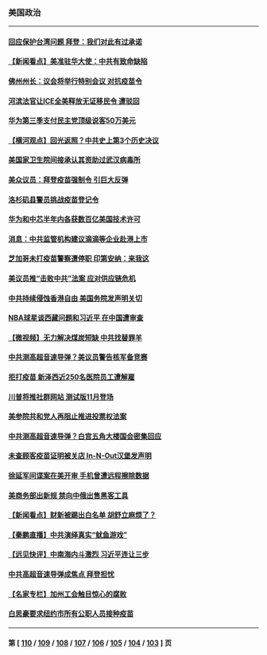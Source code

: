 ### 美国政治
---
#### [回应保护台湾问题 拜登：我们对此有过承诺](../../pages/ncid1078159/n13321341.md) 
#### [【新闻看点】美准驻华大使：中共有致命缺陷](../../pages/ncid1078159/n13321019.md) 
#### [佛州州长：议会将举行特别会议 对抗疫苗令](../../pages/ncid1078159/n13321073.md) 
#### [河滨法官让ICE全美释放无证移民令 遭驳回](../../pages/ncid1078159/n13321086.md) 
#### [华为第三季支付民主党顶级说客50万美元](../../pages/ncid1078159/n13321180.md) 
#### [【横河观点】回光返照？中共史上第3个历史决议](../../pages/ncid1078159/n13321160.md) 
#### [美国家卫生院间接承认其资助过武汉病毒所](../../pages/ncid1078159/n13320798.md) 
#### [美众议员：拜登疫苗强制令 引巨大反弹](../../pages/ncid1078159/n13321068.md) 
#### [洛杉矶县警员挑战疫苗登记令](../../pages/ncid1078159/n13320906.md) 
#### [华为和中芯半年内各获数百亿美国技术许可](../../pages/ncid1078159/n13320971.md) 
#### [消息：中共监管机构建议滴滴等企业赴港上市](../../pages/ncid1078159/n13320860.md) 
#### [芝加哥未打疫苗警察遭停职 印第安纳：来我这](../../pages/ncid1078159/n13320436.md) 
#### [美议员推“击败中共”法案 应对供应链危机](../../pages/ncid1078159/n13320700.md) 
#### [中共持续侵蚀香港自由 美国务院发声明关切](../../pages/ncid1078159/n13320642.md) 
#### [NBA球星谈西藏问题和习近平 在中国遭审查](../../pages/ncid1078159/n13320687.md) 
#### [【微视频】无力解决煤炭短缺 中共找替罪羊](../../pages/ncid1078159/n13318440.md) 
#### [中共测高超音速导弹？美议员警告核军备竞赛](../../pages/ncid1078159/n13320040.md) 
#### [拒打疫苗 新泽西近250名医院员工遭解雇](../../pages/ncid1078159/n13320532.md) 
#### [川普将推社群网站 测试版11月登场](../../pages/ncid1078159/n13320138.md) 
#### [美参院共和党人再阻止推进投票权法案](../../pages/ncid1078159/n13319073.md) 
#### [中共测高超音速导弹？白宫五角大楼国会密集回应](../../pages/ncid1078159/n13317771.md) 
#### [未查顾客疫苗证明被关店 In-N-Out汉堡发声明](../../pages/ncid1078159/n13319226.md) 
#### [徐延军间谍案在美开审 手机曾遭远程擦除数据](../../pages/ncid1078159/n13318619.md) 
#### [美商务部出新规 禁向中俄出售黑客工具](../../pages/ncid1078159/n13318594.md) 
#### [【新闻看点】财新被踢出白名单 胡舒立麻烦了？](../../pages/ncid1078159/n13318382.md) 
#### [【秦鹏直播】中共演绎真实“鱿鱼游戏”](../../pages/ncid1078159/n13318417.md) 
#### [【远见快评】中南海内斗激烈 习近平连让三步](../../pages/ncid1078159/n13318407.md) 
#### [中共高超音速导弹成焦点 拜登担忧](../../pages/ncid1078159/n13318346.md) 
#### [【名家专栏】加州工会触目惊心的腐败](../../pages/ncid1078159/n13317550.md) 
#### [白思豪要求纽约市所有公职人员接种疫苗](../../pages/ncid1078159/n13318000.md) 

---
#### 第 [ [110](./110.md) / [109](./109.md) / [108](./108.md) / [107](./107.md) / [106](./106.md) / [105](./105.md) / [104](./104.md) / [103](./103.md) ] 页
